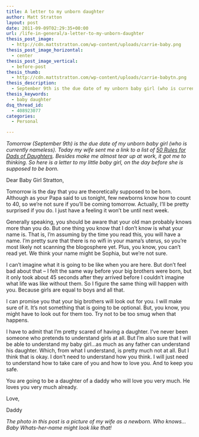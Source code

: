 ```yaml
---
title: A letter to my unborn daughter
author: Matt Stratton
layout: post
date: 2011-09-09T02:29:35+00:00
url: /life-in-general/a-letter-to-my-unborn-daughter
thesis_post_image:
  - http://cdn.mattstratton.com/wp-content/uploads/carrie-baby.png
thesis_post_image_horizontal:
  - center
thesis_post_image_vertical:
  - before-post
thesis_thumb:
  - http://cdn.mattstratton.com/wp-content/uploads/carrie-babytn.png
thesis_description:
  - September 9th is the due date of my unborn baby girl (who is currently nameless). My wife sent me a link to a list of 50 Rules for Dads of Daughters. Besides make me almost tear up at work, it got me to thinking. This is a letter to my little baby girl, on the day before she is supposed to be born.
thesis_keywords:
  - baby daughter
dsq_thread_id:
  - 408923077
categories:
  - Personal

---
```

_Tomorrow (September 9th) is the due date of my unborn baby girl (who is currently nameless). Today my wife sent me a link to a list of <a href="http://www.fromdatestodiapers.com/50-rules-for-dads-of-daughters" target="_blank">50 Rules for Dads of Daughters</a>. Besides make me almost tear up at work, it got me to thinking. So here is a letter to my little baby girl, on the day before she is supposed to be born._

Dear Baby Girl Stratton,

Tomorrow is the day that you are theoretically supposed to be born. Although as your Papa said to us tonight, few newborns know how to count to 40, so we&#8217;re not sure if you&#8217;ll be coming tomorrow. Actually, I&#8217;ll be pretty surprised if you do. I just have a feeling it won&#8217;t be until next week.

Generally speaking, you should be aware that your old man probably knows more than you do. But one thing you know that I don&#8217;t know is what your name is. That is, I&#8217;m assuming by the time you read this, you will have a name. I&#8217;m pretty sure that there is no wifi in your mama&#8217;s uterus, so you&#8217;re most likely not scanning the blogosphere yet. Plus, you know, you can&#8217;t read yet. We think your name might be Sophia, but we&#8217;re not sure.

I can&#8217;t imagine what it is going to be like when you are here. But don&#8217;t feel bad about that &#8211; I felt the same way before your big brothers were born, but it only took about 45 seconds after they arrived before I couldn&#8217;t imagine what life was like without them. So I figure the same thing will happen with you. Because girls are equal to boys and all that.

I can promise you that your big brothers will look out for you. I will make sure of it. It&#8217;s not something that is going to be optional. But, you know, you might have to look out for them too. Try not to be too smug when that happens.

I have to admit that I&#8217;m pretty scared of having a daughter. I&#8217;ve never been someone who pretends to understand girls at all. But I&#8217;m also sure that I will be able to understand my baby girl&#8230;as much as any father can understand his daughter. Which, from what I understand, is pretty much not at all. But I think that is okay. I don&#8217;t need to understand how you think. I will just need to understand how to take care of you and how to love you. And to keep you safe.

You are going to be a daughter of a daddy who will love you very much. He loves you very much already.

Love,

Daddy

_The photo in this post is a picture of my wife as a newborn. Who knows&#8230;Baby Whats-her-name might look like that!_